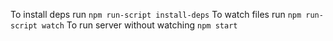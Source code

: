 To install deps run `npm run-script install-deps`
To watch files run `npm run-script watch`
To run server without watching `npm start`
